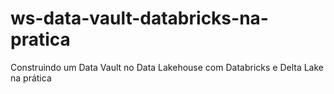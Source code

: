 # ws-data-vault-databricks-na-pratica
Construindo um Data Vault no Data Lakehouse com Databricks e Delta Lake na prática
